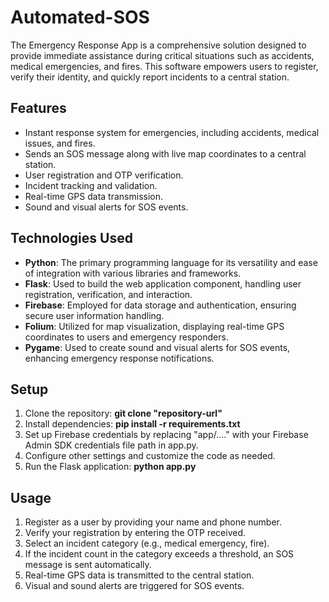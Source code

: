 # Automated-SOS

The Emergency Response App is a comprehensive solution designed to provide immediate assistance during critical situations such as accidents, medical emergencies, and fires. This software empowers users to register, verify their identity, and quickly report incidents to a central station. 
## Features
- Instant response system for emergencies, including accidents, medical issues, and fires.
- Sends an SOS message along with live map coordinates to a central station.
- User registration and OTP verification.
- Incident tracking and validation.
- Real-time GPS data transmission.
- Sound and visual alerts for SOS events.

## Technologies Used
- **Python**: The primary programming language for its versatility and ease of integration with various libraries and frameworks.
- **Flask**: Used to build the web application component, handling user registration, verification, and interaction.
- **Firebase**: Employed for data storage and authentication, ensuring secure user information handling.
- **Folium**: Utilized for map visualization, displaying real-time GPS coordinates to users and emergency responders.
- **Pygame**: Used to create sound and visual alerts for SOS events, enhancing emergency response notifications.

## Setup
1. Clone the repository:
   **git clone "repository-url"**
3. Install dependencies:
   **pip install -r requirements.txt**
5. Set up Firebase credentials by replacing "app/...." with your Firebase Admin SDK credentials file path in app.py.
6. Configure other settings and customize the code as needed.
7. Run the Flask application: **python app.py**

## Usage
1. Register as a user by providing your name and phone number.
2. Verify your registration by entering the OTP received.
3. Select an incident category (e.g., medical emergency, fire).
4. If the incident count in the category exceeds a threshold, an SOS message is sent automatically.
5. Real-time GPS data is transmitted to the central station.
6. Visual and sound alerts are triggered for SOS events.




